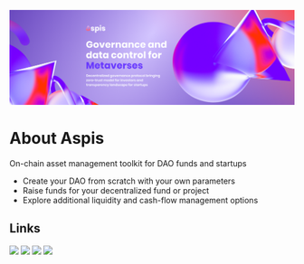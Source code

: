 ![GitHub-cover](https://github.com/vlad-aspis/vlad-aspis/raw/main/aspis.png)

# About Aspis

On-chain asset management toolkit for DAO funds and startups
* Create your DAO from scratch with your own parameters
* Raise funds for your decentralized fund or project
* Explore additional liquidity and cash-flow management options

## Links

[![](https://img.shields.io/badge/Twitter-1DA1F2?style=for-the-badge&logo=medium&logoColor=white)](https://twitter.com/AspisOfficial)
[![](https://img.shields.io/badge/Medium-12100E?style=for-the-badge&logo=medium&logoColor=white)](https://medium.com/@Aspis)
[![](https://img.shields.io/badge/Telegram-2CA5E0?style=for-the-badge&logo=medium&logoColor=white)](https://t.me/aspis_ann)
[![](https://img.shields.io/badge/Discord-7289DA?style=for-the-badge&logo=medium&logoColor=white)](https://discord.gg/xVgTyjyAxy)

